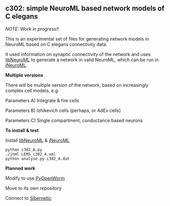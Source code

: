 c302: simple NeuroML based network models of C elegans
------------------------------------------------------

*NOTE: Work in progress!!* 

This is an experimental set of files for generating network models in NeuroML 
based on C elegans connectivity data.

It used information on synaptic connectivity of the network and uses [libNeuroML](https://github.com/NeuralEnsemble/libNeuroML) to generate 
a network in valid NeuroML, which can be run in [jNeuroML](https://github.com/NeuroML/jNeuroML).

**Multiple versions**

There will be multiple version of the network, based on increasingly complex cell models, e.g.

Parameters A) Integrate & fire cells

Parameters B) Izhikevich cells (perhaps, or AdEx cells)

Parameters C) Single compartment, conductance based neurons


**To install & test**

Install [libNeuroML](https://github.com/NeuralEnsemble/libNeuroML) & [jNeuroML](https://github.com/NeuroML/jNeuroML)

    python c302_A.py
    ./jnml LEMS_c302_A.xml
    python analyse.py c302_A.dat

**Planned work**


Modify to use [PyOpenWorm](https://github.com/openworm/PyOpenWorm)

Move to its own repository

Connect to [Sibernetic](http://openworm.github.io/Smoothed-Particle-Hydrodynamics/)


